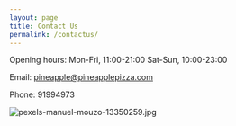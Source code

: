 ```yaml
---
layout: page
title: Contact Us
permalink: /contactus/
---
```


Opening hours:
Mon-Fri, 11:00-21:00
Sat-Sun, 10:00-23:00

Email: pineapple@pineapplepizza.com

Phone: 91994973

![pexels-manuel-mouzo-13350259.jpg](../assets/6f75850334333b37e6c53e519d57a870bdfca446.jpg)